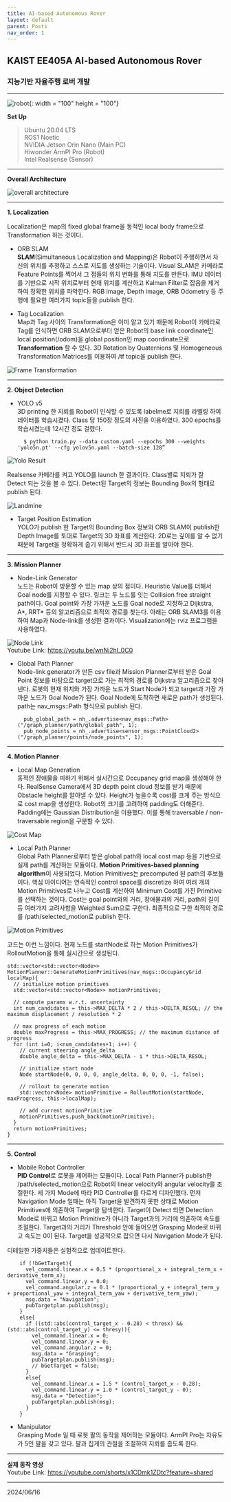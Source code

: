 ```yaml
---
title: AI-based Autonomous Rover
layout: default
parent: Posts
nav_order: 1
---
```


## KAIST EE405A AI-based Autonomous Rover  
### 지능기반 자율주행 로버 개발  

---

![robot](../images/robot.jpg){: width = "100" height = "100"}  



**Set Up**  
> Ubuntu 20.04 LTS   
> ROS1 Noetic   
> NVIDIA Jetson Orin Nano (Main PC)  
> Hiwonder ArmPI Pro (Robot)  
> Intel Realsense (Sensor)  

---
**Overall Architecture**  

![overall architecture](../images/overall_architecture.png)  

---
**1. Localization**  

  Localization은 map의 fixed global frame을 동적인 local body frame으로 Transformation 하는 것이다.  

- ORB SLAM  
  **SLAM**(Simultaneous Localization and Mapping)은 Robot이 주행하면서 자신의 위치를 추정하고 스스로 지도를 생성하는 기술이다. Visual SLAM은 카메라로 Feature Points를 찍어서 그 점들의 위치 변화를 통해 지도를 만든다. IMU 데이터를 기반으로 시작 위치로부터 현재 위치를 계산하고 Kalman Filter로 잡음을 제거하여 정확한 위치를 파악한다. RGB image, Depth image, ORB Odometry 등 주행에 필요한 여러가지 topic들을 publish 한다.


- Tag Localization  
  Map과 Tag 사이의 Transformation은 이미 알고 있기 때문에 Robot이 카메라로 Tag를 인식하면 ORB SLAM으로부터 얻은 Robot의 base link coordinate인 local position(/odom)을 global position인 map coordinate으로 **Transformation** 할 수 있다. 3D Rotation by Quaternions 및 Homogeneous Transformation Matrices를 이용하여 /tf topic을 publish 한다.

![Frame Transformation](../images/TF.png) 


---
**2. Object Detection**  
- YOLO v5  
  3D printing 한 지뢰를 Robot이 인식할 수 있도록 labelme로 지뢰를 라벨링 하여 데이터를 학습시켰다. Class 당 150장 정도의 사진을 이용하였다. 300 epochs를 학습시켰는데 12시간 정도 걸렸다.

  ```
    $ python train.py --data custom.yaml --epochs 300 --weights 'yolo5n.pt' --cfg yolov5n.yaml --batch-size 128”
  ```

![Yolo Result](../images/results.png) 

  Realsense 카메라를 켜고 YOLO를 launch 한 결과이다. Class별로 지뢰가 잘 Detect 되는 것을 볼 수 있다. Detect된 Target의 정보는 Bounding Box의 형태로 publish 된다.

![Landmine](../images/landmine.jpg)  



- Target Position Estimation  
  YOLO가 publish 한 Target의 Bounding Box 정보와 ORB SLAM이 publish한 Depth Image를 토대로 Target의 3D 좌표를 계산한다. 2D로는 깊이를 알 수 없기 때문에 Target을 정확하게 줍기 위해서 반드시 3D 좌표를 알아야 한다.


---
**3. Mission Planner**
- Node-Link Generator  
  노드는 Robot이 방문할 수 있는 map 상의 점이다. Heuristic Value를 더해서 Goal node를 지정할 수 있다. 링크는 두 노드를 잇는 Collision free straight path이다. Goal point와 가장 가까운 노드를 Goal node로 지정하고 Dijkstra, A\*, RRT\* 등의 알고리즘으로 최적의 경로를 찾는다. 아래는 ORB SLAM3를 이용하여 Map과 Node-link를 생성한 결과이다. Visualization에는 rviz 프로그램을 사용하였다.  

![Node Link](../images/nodelink.png)  
  Youtube Link: <https://youtu.be/wnNi2hI_0C0>


- Global Path Planner  
  Node-link generator가 만든 csv file과 Mission Planner로부터 받은 Goal Point 정보를 바탕으로 target으로 가는 최적의 경로를 Dijkstra 알고리즘으로 찾아낸다. 로봇의 현재 위치와 가장 가까운 노드가 Start Node가 되고 target과 가장 가까운 노드가 Goal Node가 된다. Goal Node에 도착하면 새로운 path가 생성된다. path는 nav_msgs::Path 형식으로 publish 된다. 

  ```
    pub_global_path = nh_.advertise<nav_msgs::Path>("/graph_planner/path/global_path", 1);
    pub_node_points = nh_.advertise<sensor_msgs::PointCloud2>("/graph_planner/points/node_points", 1);
  ```

---
**4. Motion Planner**
- Local Map Generation  
  동적인 장애물을 피하기 위해서 실시간으로 Occupancy grid map을 생성해야 한다. RealSense Camera에서 3D depth point cloud 정보를 받기 때문에 Obstacle height를 알아낼 수 있다. Height가 높을수록 cost를 크게 주는 방식으로 cost map을 생성한다. Robot의 크기를 고려하여 padding도 더해준다. Padding에는 Gaussian Distribution을 이용했다. 이를 통해 traversable / non-traversable region을 구분할 수 있다.

![Cost Map](../images/costmap.png)  

- Local Path Planner  
  Global Path Planner로부터 받은 global path와 local cost map 등을 기반으로 실제 path를 계산하는 모듈이다. **Motion Primitives-based planning algorithm**이 사용되었다. Motion Primitives는 precomputed 된 path의 후보들이다. 핵심 아이디어는 연속적인 control space를 discretize 하여 여러 개의 Motion Primitives로 나누고 Cost를 계산하여 Minimum Cost를 가진 Primitive를 선택하는 것이다. Cost는 goal point와의 거리, 장애물과의 거리, path의 길이 등 여러가지 고려사항을 Weighted Sum으로 구한다. 최종적으로 구한 최적의 경로를 /path/selected_motion로 publish 한다.  

![Motion Primitives](../images/motion_primitives.png)  


코드는 이런 느낌이다. 현재 노드를 startNode로 하는 Motion Primitives가 RolloutMotion을 통해 실시간으로 생성된다.  
```
std::vector<std::vector<Node>> MotionPlanner::GenerateMotionPrimitives(nav_msgs::OccupancyGrid localMap){
  // initialize motion primitives
  std::vector<std::vector<Node>> motionPrimitives;

  // compute params w.r.t. uncertainty
  int num_candidates = this->MAX_DELTA * 2 / this->DELTA_RESOL; // the maximum displacement / resolution * 2

  // max progress of each motion
  double maxProgress = this->MAX_PROGRESS; // the maximum distance of progress
  for (int i=0; i<num_candidates+1; i++) {
    // current steering angle_delta
    double angle_delta = this->MAX_DELTA - i * this->DELTA_RESOL;

    // initialize start node
    Node startNode(0, 0, 0, 0, angle_delta, 0, 0, 0, -1, false);
    
    // rollout to generate motion
    std::vector<Node> motionPrimitive = RolloutMotion(startNode, maxProgress, this->localMap);

    // add current motionPrimitive
    motionPrimitives.push_back(motionPrimitive);
  }
  return motionPrimitives;
}
```


---
**5. Control**
- Mobile Robot Controller  
  **PID Control**로 로봇을 제어하는 모듈이다. Local Path Planner가 publish한 /path/selected_motion으로 Robot의 linear velocity와 angular velocity를 조절한다. 세 가지 Mode에 따라 PID Controller를 다르게 디자인했다. 먼저 Navigation Mode 일때는 아직 Target을 발견하지 못한 상태로 Motion Primitives에 의존하여 Target을 탐색한다. Target이 Detect 되면 Detection Mode로 바뀌고 Motion Primitive가 아니라 Target과의 거리에 의존하여 속도를 조절한다. Target과의 거리가 Threshold 안에 들어오면 Grasping Mode로 바뀌고 속도는 0이 된다. Target을 성공적으로 잡으면 다시 Navigation Mode가 된다. 

디테일한 가중치들은 실험적으로 업데이트한다.  

```
    if (!bGetTarget){
      vel_command.linear.x = 0.5 * (proportional_x + integral_term_x + derivative_term_x);
      vel_command.linear.y = 0.0;
      vel_command.angular.z = 0.1 * (proportional_y + integral_term_y + proportional_yaw + integral_term_yaw + derivative_term_yaw);
      msg.data = "Navigation";
      pubTargetplan.publish(msg);
    }
    else{
      if ((std::abs(control_target_x - 0.28) < thresx) && (std::abs(control_target_y) <= thresy)){
        vel_command.linear.x = 0;
        vel_command.linear.y = 0;
        vel_command.angular.z = 0;   
        msg.data = "Grasping";   
        pubTargetplan.publish(msg);
        // bGetTarget = false;
      }
      else{
        vel_command.linear.x = 1.5 * (control_target_x - 0.28);
        vel_command.linear.y = 1.0 * (control_target_y - 0);
        msg.data = "Detection";
        pubTargetplan.publish(msg);
      }
    }
```

- Manipulator  
  Grasping Mode 일 때 로봇 팔의 동작을 제어하는 모듈이다. ArmPI Pro는 자유도가 5인 팔을 갖고 있다. 팔과 집게의 관절을 조절하여 지뢰를 줍도록 한다.


---
  **실제 동작 영상**  
  Youtube Link: <https://youtube.com/shorts/x1CDmk1ZDtc?feature=shared>

---
2024/06/16



